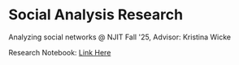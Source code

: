 # Social Analysis Research
Analyzing social networks @ NJIT Fall '25, Advisor: Kristina Wicke

Research Notebook: [Link Here](https://docs.google.com/document/d/1XpLD21WinZIh_7Ef84wILJ5MRhjUenuYm2ywHcT4w9Y/edit?usp=sharing)

